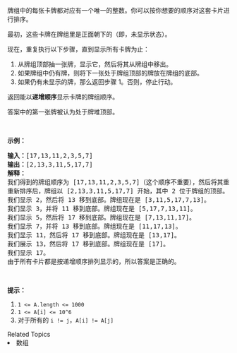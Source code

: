 <p>牌组中的每张卡牌都对应有一个唯一的整数。你可以按你想要的顺序对这套卡片进行排序。</p>

<p>最初，这些卡牌在牌组里是正面朝下的（即，未显示状态）。</p>

<p>现在，重复执行以下步骤，直到显示所有卡牌为止：</p>

<ol>
	<li>从牌组顶部抽一张牌，显示它，然后将其从牌组中移出。</li>
	<li>如果牌组中仍有牌，则将下一张处于牌组顶部的牌放在牌组的底部。</li>
	<li>如果仍有未显示的牌，那么返回步骤 1。否则，停止行动。</li>
</ol>

<p>返回能以<strong>递增顺序</strong>显示卡牌的牌组顺序。</p>

<p>答案中的第一张牌被认为处于牌堆顶部。</p>

<p>&nbsp;</p>

<p><strong>示例：</strong></p>

<pre><strong>输入：</strong>[17,13,11,2,3,5,7]
<strong>输出：</strong>[2,13,3,11,5,17,7]
<strong>解释：
</strong>我们得到的牌组顺序为 [17,13,11,2,3,5,7]（这个顺序不重要），然后将其重新排序。
重新排序后，牌组以 [2,13,3,11,5,17,7] 开始，其中 2 位于牌组的顶部。
我们显示 2，然后将 13 移到底部。牌组现在是 [3,11,5,17,7,13]。
我们显示 3，并将 11 移到底部。牌组现在是 [5,17,7,13,11]。
我们显示 5，然后将 17 移到底部。牌组现在是 [7,13,11,17]。
我们显示 7，并将 13 移到底部。牌组现在是 [11,17,13]。
我们显示 11，然后将 17 移到底部。牌组现在是 [13,17]。
我们展示 13，然后将 17 移到底部。牌组现在是 [17]。
我们显示 17。
由于所有卡片都是按递增顺序排列显示的，所以答案是正确的。
</pre>

<p>&nbsp;</p>

<p><strong>提示：</strong></p>

<ol>
	<li><code>1 &lt;= A.length &lt;= 1000</code></li>
	<li><code>1 &lt;= A[i] &lt;= 10^6</code></li>
	<li>对于所有的&nbsp;<code>i != j</code>，<code>A[i] != A[j]</code></li>
</ol>
<div><div>Related Topics</div><div><li>数组</li></div></div>